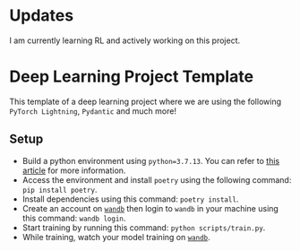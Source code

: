 # Updates
I am currently learning RL and actively working on this project.

# Deep Learning Project Template

This template of a deep learning project where we are using the following `PyTorch Lightning`, `Pydantic` and much more!

## Setup

- Build a python environment using `python=3.7.13`. You can refer to [this article](https://uoa-eresearch.github.io/eresearch-cookbook/recipe/2014/11/20/conda/) for more information.
- Access the environment and install `poetry` using the following command: `pip install poetry`.
- Install dependencies using this command: `poetry install`.
- Create an account on [`wandb`](https://wandb.ai/site) then login to `wandb` in your machine using this command: `wandb login`.
- Start training by running this command: `python scripts/train.py`.
- While training, watch your model training on [`wandb`](https://wandb.ai/site).
